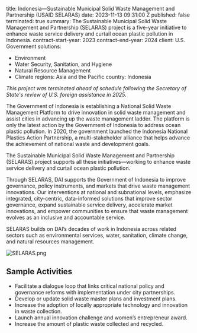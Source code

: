 
title: Indonesia—Sustainable Municipal Solid Waste Management and Partnership (USAID
  SELARAS)
date: 2023-11-13 09:31:00 Z
published: false
terminated: true
summary: The Sustainable Municipal Solid Waste Management and Partnership (SELARAS)
  project is a five-year initiative to enhance waste service delivery and curtail
  ocean plastic pollution in Indonesia.
contract-start-year: 2023
contract-end-year: 2024
client: U.S. Government
solutions:
- Environment
- Water Security, Sanitation, and Hygiene
- Natural Resource Management
- Climate
regions: Asia and the Pacific
country: Indonesia


<aside><em>This project was terminated ahead of schedule following the Secretary of State's review of U.S. foreign assistance in 2025.</em></aside>

The Government of Indonesia is establishing a National Solid Waste Management Platform to drive innovation in solid waste management and assist cities in advancing up the waste management ladder. The platform is only the latest action by the Government of Indonesia to address ocean plastic pollution. In 2020, the government launched the Indonesia National Plastics Action Partnership, a multi-stakeholder alliance that helps advance the achievement of national waste and development goals.

The Sustainable Municipal Solid Waste Management and Partnership (SELARAS) project supports all these initiatives—working to enhance waste service delivery and curtail ocean plastic pollution.

Through SELARAS, DAI supports the Government of Indonesia to improve governance, policy instruments, and markets that drive waste management innovations. Our interventions at national and subnational levels, emphasize integrated, city-centric, data-informed solutions that improve sector governance, expand sustainable service delivery, accelerate market innovations, and empower communities to ensure that waste management evolves as an inclusive and accountable service.

SELARAS builds on DAI’s decades of work in Indonesia across related sectors such as environmental services, water, sanitation, climate change, and natural resources management.

![SELARAS.png](/uploads/SELARAS.png)

## Sample Activities

* Facilitate a dialogue loop that links critical national policy and governance reforms with implementation under city partnerships.
* Develop or update solid waste master plans and investment plans.
* Increase the adoption of locally appropriate technology and innovation in waste collection.
* Launch annual innovation challenge and women’s entrepreneur award.
* Increase the amount of plastic waste collected and recycled.
